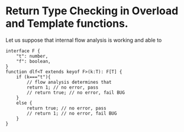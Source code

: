 
# Return Type Checking in Overload and Template functions.

Let us suppose that internal flow analysis is working and able to




```
interface F {
    "t": number,
    "f": boolean,
}
function dlf<T extends keyof F>(k:T): F[T] {
    if (k==="t"){
        // flow analysis determines that 
        return 1; // no error, pass
        // return true; // no error, fail BUG
    }
    else {
        return true; // no error, pass
        // return 1; // no error, fail BUG
    }
}
```